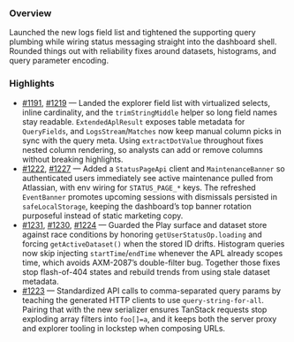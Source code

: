 ### Overview
Launched the new logs field list and tightened the supporting query plumbing while wiring status messaging straight into the dashboard shell. Rounded things out with reliability fixes around datasets, histograms, and query parameter encoding.

### Highlights
- [#1191](https://github.com/axiomhq/app/pull/1191), [#1219](https://github.com/axiomhq/app/pull/1219) — Landed the explorer field list with virtualized selects, inline cardinality, and the `trimStringMiddle` helper so long field names stay readable. `ExtendedAplResult` exposes table metadata for `QueryFields`, and `LogsStream`/`Matches` now keep manual column picks in sync with the query meta. Using `extractDotValue` throughout fixes nested column rendering, so analysts can add or remove columns without breaking highlights.
- [#1222](https://github.com/axiomhq/app/pull/1222), [#1227](https://github.com/axiomhq/app/pull/1227) — Added a `StatusPageApi` client and `MaintenanceBanner` so authenticated users immediately see active maintenance pulled from Atlassian, with env wiring for `STATUS_PAGE_*` keys. The refreshed `EventBanner` promotes upcoming sessions with dismissals persisted in `safeLocalStorage`, keeping the dashboard’s top banner rotation purposeful instead of static marketing copy.
- [#1231](https://github.com/axiomhq/app/pull/1231), [#1230](https://github.com/axiomhq/app/pull/1230), [#1224](https://github.com/axiomhq/app/pull/1224) — Guarded the Play surface and dataset store against race conditions by honoring `getUserStatusOp.loading` and forcing `getActiveDataset()` when the stored ID drifts. Histogram queries now skip injecting `startTime`/`endTime` whenever the APL already scopes time, which avoids AXM-2087’s double-filter bug. Together those fixes stop flash-of-404 states and rebuild trends from using stale dataset metadata.
- [#1223](https://github.com/axiomhq/app/pull/1223) — Standardized API calls to comma-separated query params by teaching the generated HTTP clients to use `query-string-for-all`. Pairing that with the new serializer ensures TanStack requests stop exploding array filters into `foo[]=a`, and it keeps both the server proxy and explorer tooling in lockstep when composing URLs.
